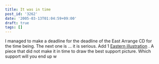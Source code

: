 ```yaml
---
title: It was in time
post_id: '3262'
date: '2005-03-13T01:04:59+09:00'
draft: true
tags: []
---
```


I managed to make a deadline for the deadline of the East Arrange CD for the time being. The next one is ... it is serious. Add 1 [Eastern illustration](https://danmaq.com/3261) . A piece that did not make it in time to draw the best support picture. Which support will you end up w

